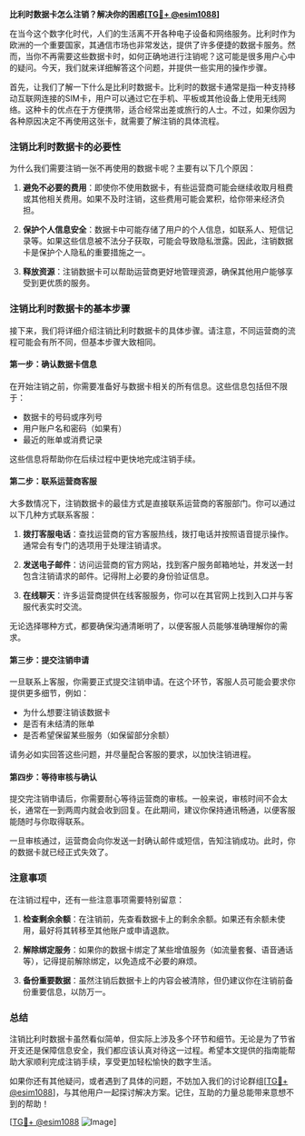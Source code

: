 **比利时数据卡怎么注销？解决你的困惑[[TG💪+ @esim1088](https://t.me/s/esim1088)]**

在当今这个数字化时代，人们的生活离不开各种电子设备和网络服务。比利时作为欧洲的一个重要国家，其通信市场也非常发达，提供了许多便捷的数据卡服务。然而，当你不再需要这些数据卡时，如何正确地进行注销呢？这可能是很多用户心中的疑问。今天，我们就来详细解答这个问题，并提供一些实用的操作步骤。

首先，让我们了解一下什么是比利时数据卡。比利时的数据卡通常是指一种支持移动互联网连接的SIM卡，用户可以通过它在手机、平板或其他设备上使用无线网络。这种卡的优点在于方便携带，适合经常出差或旅行的人士。不过，如果你因为各种原因决定不再使用这张卡，就需要了解注销的具体流程。

### 注销比利时数据卡的必要性

为什么我们需要注销一张不再使用的数据卡呢？主要有以下几个原因：

1. **避免不必要的费用**：即使你不使用数据卡，有些运营商可能会继续收取月租费或其他相关费用。如果不及时注销，这些费用可能会累积，给你带来经济负担。
   
2. **保护个人信息安全**：数据卡中可能存储了用户的个人信息，如联系人、短信记录等。如果这些信息被不法分子获取，可能会导致隐私泄露。因此，注销数据卡是保护个人隐私的重要措施之一。

3. **释放资源**：注销数据卡可以帮助运营商更好地管理资源，确保其他用户能够享受到更优质的服务。

### 注销比利时数据卡的基本步骤

接下来，我们将详细介绍注销比利时数据卡的具体步骤。请注意，不同运营商的流程可能会有所不同，但基本步骤大致相同。

#### 第一步：确认数据卡信息

在开始注销之前，你需要准备好与数据卡相关的所有信息。这些信息包括但不限于：
- 数据卡的号码或序列号
- 用户账户名和密码（如果有）
- 最近的账单或消费记录

这些信息将帮助你在后续过程中更快地完成注销手续。

#### 第二步：联系运营商客服

大多数情况下，注销数据卡的最佳方式是直接联系运营商的客服部门。你可以通过以下几种方式联系客服：

1. **拨打客服电话**：查找运营商的官方客服热线，拨打电话并按照语音提示操作。通常会有专门的选项用于处理注销请求。

2. **发送电子邮件**：访问运营商的官方网站，找到客户服务邮箱地址，并发送一封包含注销请求的邮件。记得附上必要的身份验证信息。

3. **在线聊天**：许多运营商提供在线客服服务，你可以在其官网上找到入口并与客服代表实时交流。

无论选择哪种方式，都要确保沟通清晰明了，以便客服人员能够准确理解你的需求。

#### 第三步：提交注销申请

一旦联系上客服，你需要正式提交注销申请。在这个环节，客服人员可能会要求你提供更多细节，例如：
- 为什么想要注销该数据卡
- 是否有未结清的账单
- 是否希望保留某些服务（如保留部分余额）

请务必如实回答这些问题，并尽量配合客服的要求，以加快注销进程。

#### 第四步：等待审核与确认

提交完注销申请后，你需要耐心等待运营商的审核。一般来说，审核时间不会太长，通常在一到两周内就会收到回复。在此期间，建议你保持通讯畅通，以便客服能随时与你取得联系。

一旦审核通过，运营商会向你发送一封确认邮件或短信，告知注销成功。此时，你的数据卡就已经正式失效了。

### 注意事项

在注销过程中，还有一些注意事项需要特别留意：

1. **检查剩余余额**：在注销前，先查看数据卡上的剩余余额。如果还有余额未使用，最好将其转移至其他账户或申请退款。

2. **解除绑定服务**：如果你的数据卡绑定了某些增值服务（如流量套餐、语音通话等），记得提前解除绑定，以免造成不必要的麻烦。

3. **备份重要数据**：虽然注销后数据卡上的内容会被清除，但仍建议你在注销前备份重要信息，以防万一。

### 总结

注销比利时数据卡虽然看似简单，但实际上涉及多个环节和细节。无论是为了节省开支还是保障信息安全，我们都应该认真对待这一过程。希望本文提供的指南能帮助大家顺利完成注销手续，享受更加轻松愉快的数字生活。

如果你还有其他疑问，或者遇到了具体的问题，不妨加入我们的讨论群组[[TG💪+ @esim1088](https://t.me/s/esim1088)]，与其他用户一起探讨解决方案。记住，互助的力量总能带来意想不到的帮助！

[[TG💪+ @esim1088](https://t.me/s/esim1088) ![Image](https://i.postimg.cc/4NQfJmqS/Snipaste-2025-05-13-00-14-12.png)]